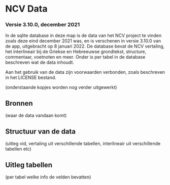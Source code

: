 # NCV Data
### Versie 3.10.0, december 2021
In de sqlite database in deze map is de data van het NCV project te vinden zoals deze eind december 2021 was, en is verschenen in versie 3.10.0 van de app, uitgebracht op 8 januari 2022. De database bevat de NCV vertaling, het interlineair bij de Griekse en Hebreeuwse grondtekst, structure, commentaar, voetnoten en meer. Onder is per tabel in de database beschreven wat de data inhoudt.

Aan het gebruik van de data zijn voorwaarden verbonden, zoals beschreven in het LICENSE bestand.

(onderstaande kopjes worden nog verder uitgewerkt)

## Bronnen
(waar de data vandaan komt)

## Structuur van de data
(uitleg vid, vertaling uit verschillende tabellen, interlineair uit verschillende tabellen etc)

## Uitleg tabellen
(per tabel welke info de velden bevatten)
